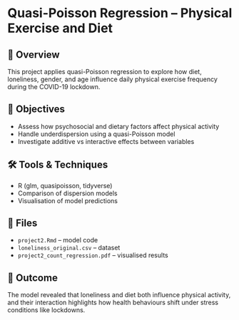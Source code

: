 # Quasi-Poisson Regression – Physical Exercise and Diet

## 📘 Overview
This project applies quasi-Poisson regression to explore how diet, loneliness, gender, and age influence daily physical exercise frequency during the COVID-19 lockdown.

## 🎯 Objectives
- Assess how psychosocial and dietary factors affect physical activity
- Handle underdispersion using a quasi-Poisson model
- Investigate additive vs interactive effects between variables

## 🛠 Tools & Techniques
- R (glm, quasipoisson, tidyverse)
- Comparison of dispersion models
- Visualisation of model predictions

## 📁 Files
- `project2.Rmd` – model code
- `loneliness_original.csv` – dataset
- `project2_count_regression.pdf` – visualised results

## 📌 Outcome
The model revealed that loneliness and diet both influence physical activity, and their interaction highlights how health behaviours shift under stress conditions like lockdowns.
